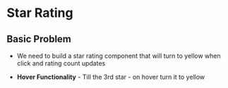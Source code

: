 # Star Rating

## Basic Problem

- We need to build a star rating component that will turn to yellow when click and rating count updates

- **Hover Functionality** - Till the 3rd star - on hover turn it to yellow
